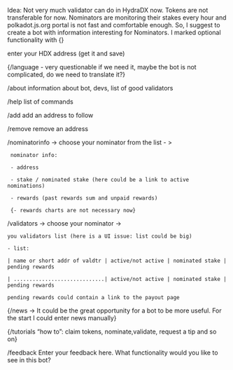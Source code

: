 Idea:
Not very much validator can do in HydraDX now. Tokens are not transferable for now.
Nominators are monitoring their stakes every hour and polkadot.js.org portal is not fast and comfortable enough.
So, I suggest to create a bot with information interesting for Nominators.
I marked optional functionality with {}

enter your HDX address (get it and save)

{/language - very questionable if we need it, maybe the bot is not complicated, do we need to translate it?}

/about information about bot, devs, list of good validators

/help list of commands

/add add an address to follow

/remove remove an address 

/nominatorinfo -> choose your nominator from the list - >

     nominator info:
     
     - address
     
     - stake / nominated stake (here could be a link to active nominations)
     
     - rewards (past rewards sum and unpaid rewards)
     
     {- rewards charts are not necessary now} 

/validators -> choose your nominator ->
	
	you validators list (here is a UI issue: list could be big)
	
	- list:
	
	| name or short addr of valdtr | active/not active | nominated stake | pending rewards
	
	| .............................| active/not active | nominated stake | pending rewards
	
	pending rewards could contain a link to the payout page

{/news -> It could be the great opportunity for a bot to be more useful. For the start I could enter news manually}

{/tutorials “how to”: claim tokens, nominate,validate, request a tip and so on}

/feedback Enter your feedback here. What functionality would you like to see in this bot?
